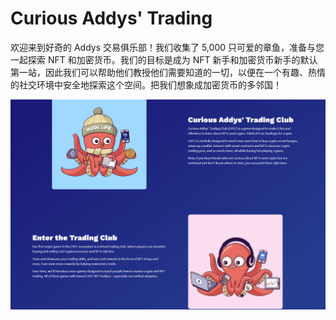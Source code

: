 # Curious Addys' Trading

<p>欢迎来到好奇的 Addys 交易俱乐部！我们收集了 5,000 只可爱的章鱼，准备与您一起探索 NFT 和加密货币。我们的目标是成为 NFT 新手和加密货币新手的默认第一站，因此我们可以帮助他们教授他们需要知道的一切，以便在一个有趣、热情的社交环境中安全地探索这个空间。把我们想象成加密货币的多邻国！</p>

![curiousaddystrading-dapp-collectibles-ethereum-image2_353ab8608edfe57111a80384f6b9a5b4](curiousaddystrading-dapp-collectibles-ethereum-image2_353ab8608edfe57111a80384f6b9a5b4.png)

